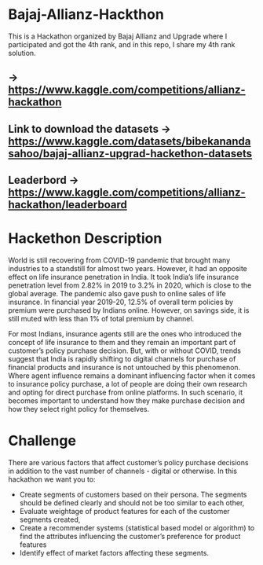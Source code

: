 # Bajaj-Allianz-Hackthon
This is a Hackathon organized by Bajaj Allianz and Upgrade where I participated and got the 4th rank, and in this repo, I share my 4th rank solution. 

##   -> https://www.kaggle.com/competitions/allianz-hackathon
## Link to download the datasets -> https://www.kaggle.com/datasets/bibekanandasahoo/bajaj-allianz-upgrad-hackethon-datasets
## Leaderbord -> https://www.kaggle.com/competitions/allianz-hackathon/leaderboard
# Hackethon Description 
World is still recovering from COVID-19 pandemic that brought many industries to a standstill for almost two years. However, it had an opposite effect on life insurance penetration in India. It took India’s life insurance penetration level from 2.82% in 2019 to 3.2% in 2020, which is close to the global average. The pandemic also gave push to online sales of life insurance. In financial year 2019-20, 12.5% of overall term policies by premium were purchased by Indians online. However, on savings side, it is still muted with less than 1% of total premium by channel.

For most Indians, insurance agents still are the ones who introduced the concept of life insurance to them and they remain an important part of customer’s policy purchase decision. But, with or without COVID, trends suggest that India is rapidly shifting to digital channels for purchase of financial products and insurance is not untouched by this phenomenon. Where agent influence remains a dominant influencing factor when it comes to insurance policy purchase, a lot of people are doing their own research and opting for direct purchase from online platforms. In such scenario, it becomes important to understand how they make purchase decision and how they select right policy for themselves.

# Challenge 
There are various factors that affect customer’s policy purchase decisions in addition to the vast number of channels - digital or otherwise. In this hackathon we want you to:

* Create segments of customers based on their persona. The segments should be defined clearly and should not be too similar to each other,
* Evaluate weightage of product features for each of the customer segments created,
* Create a recommender systems (statistical based model or algorithm) to find the attributes influencing the customer’s preference for product features
* Identify effect of market factors affecting these segments.

